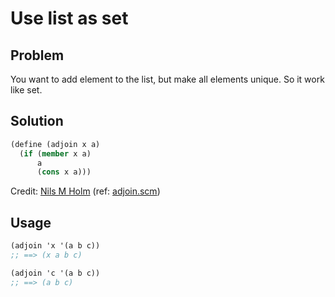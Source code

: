 # Use list as set

## Problem

You want to add element to the list, but make all elements unique. So it work like set.

## Solution

```scheme
(define (adjoin x a)
  (if (member x a)
      a
      (cons x a)))
```

Credit: [Nils M Holm](https://t3x.org/) (ref: [adjoin.scm](https://t3x.org/s9fes/adjoin.scm.html))

## Usage

```scheme
(adjoin 'x '(a b c))
;; ==> (x a b c)

(adjoin 'c '(a b c))
;; ==> (a b c)
```
